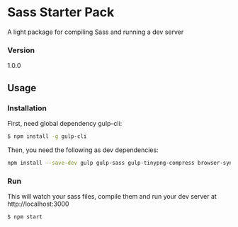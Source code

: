 # Sass Starter Pack

A light package for compiling Sass and running a dev server

### Version
1.0.0

## Usage


### Installation

First, need global dependency gulp-cli:

```sh
$ npm install -g gulp-cli
```

Then, you need the following as dev dependencies: 

```sh
npm install --save-dev gulp gulp-sass gulp-tinypng-compress browser-sync
```

### Run

This will watch your sass files, compile them and run your dev server at http://localhost:3000

```sh
$ npm start
```